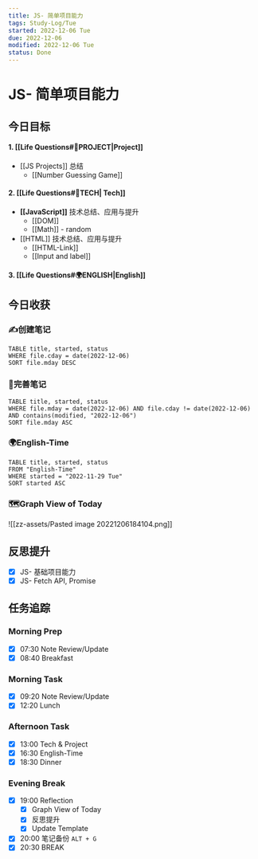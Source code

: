 ```yaml
---
title: JS- 简单项目能力
tags: Study-Log/Tue
started: 2022-12-06 Tue
due: 2022-12-06
modified: 2022-12-06 Tue
status: Done
---
```

# JS- 简单项目能力
## 今日目标
#### 1. [[Life Questions#🚀PROJECT|Project]]
- [[JS Projects]] 总结
	- [[Number Guessing Game]]
#### 2. [[Life Questions#🚀TECH| Tech]]
- **[[JavaScript]]** 技术总结、应用与提升
	- [[DOM]]
	- [[Math]] - random
- [[HTML]] 技术总结、应用与提升
	- [[HTML-Link]]
	- [[Input and label]]
#### 3. [[Life Questions#🌍ENGLISH|English]]

## 今日收获
### ✍️创建笔记

```dataview
TABLE title, started, status
WHERE file.cday = date(2022-12-06)
SORT file.mday DESC
```

### 📝完善笔记

```dataview
TABLE title, started, status
WHERE file.mday = date(2022-12-06) AND file.cday != date(2022-12-06) AND contains(modified, "2022-12-06")
SORT file.mday ASC
```

### 🌍English-Time

```dataview
TABLE title, started, status
FROM "English-Time"
WHERE started = "2022-11-29 Tue"
SORT started ASC
```

### 🗺️Graph View of Today
![[zz-assets/Pasted image 20221206184104.png]]
## 反思提升
- [x] JS- 基础项目能力
- [x] JS- Fetch API, Promise
## 任务追踪
### Morning Prep
- [x] 07:30 Note Review/Update
- [x] 08:40 Breakfast
### Morning Task
- [x] 09:20 Note Review/Update
- [x] 12:20 Lunch
### Afternoon Task
- [x] 13:00 Tech & Project
- [x] 16:30 English-Time
- [x] 18:30 Dinner
### Evening Break
- [x] 19:00 Reflection
	- [x] Graph View of Today
	- [x] 反思提升
	- [x] Update Template 
- [x] 20:00 笔记备份 `ALT + G`
- [x] 20:30 BREAK